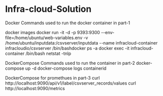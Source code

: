 # Infra-cloud-Solution
Docker Commands used to run the docker container in part-1

docker images
docker run -it -d -p 9393:9300 --env-file=/home/ubuntu/web-variables.env -v /home/ubuntu/inputdata:/csvserver/inputdata --name infracloud-container infracloudio/csvserver /bin/bashdocker ps -a
docker exec -it infracloud-container /bin/bash
netstat -tnlp


DockerCompose Commands used to run the container in part-2
docker-compose up -d
docker-compose logs containerid

DockerCompose for promethues in part-3
curl http://localhost:9090/api/v1/label/csvserver_records/values
curl http://localhost:9090/metrics
